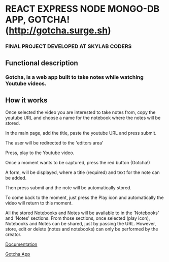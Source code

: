# REACT EXPRESS NODE MONGO-DB APP, GOTCHA! (http://gotcha.surge.sh)

### FINAL PROJECT DEVELOPED AT SKYLAB CODERS

## Functional description

### Gotcha, is a web app built to take notes while watching Youtube videos.

## How it works

Once selected the video you are interested to take notes from, copy the youtube URL and choose a name for the notebook where the notes will be stored.

In the main page, add the title, paste the youtube URL and press submit.

The user will be redirected to the 'editors area'

Press, play to the Youtube video.

Once a moment wants to be captured, press the red button (Gotcha!)

A form, will be displayed, where a title (required) and text for the note can be added.

Then press submit and the note will be automatically stored.

To come back to the moment, just press the Play icon and automatically the video will return to this moment.

All the stored Notebooks and Notes will be available to in the 'Notebooks' and 'Notes' sections. From those sections, once selected (play icon), Notebooks and Notes can be shared, just by passing the URL. However, store, edit or delete (notes and notebooks) can only be performed by the creator.






[Documentation](docs/)

[Gotcha App](http://gotcha.surge.sh)